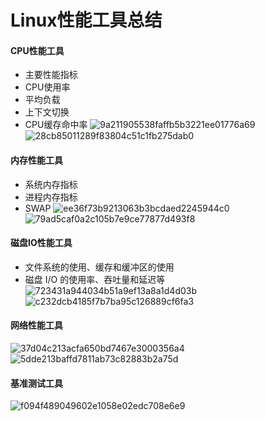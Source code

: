 # Linux性能工具总结

#### CPU性能工具
* 主要性能指标
* CPU使用率
* 平均负载
* 上下文切换
* CPU缓存命中率
![9a211905538faffb5b3221ee01776a69](media/15546825457183/9a211905538faffb5b3221ee01776a69.png)![28cb85011289f83804c51c1fb275dab0](media/15546825457183/28cb85011289f83804c51c1fb275dab0.png)

#### 内存性能工具
* 系统内存指标
* 进程内存指标
* SWAP
![ee36f73b9213063b3bcdaed2245944c0](media/15546825457183/ee36f73b9213063b3bcdaed2245944c0.png)
![79ad5caf0a2c105b7e9ce77877d493f8](media/15546825457183/79ad5caf0a2c105b7e9ce77877d493f8.png)

#### 磁盘IO性能工具
* 文件系统的使用、缓存和缓冲区的使用
* 磁盘 I/O 的使用率、吞吐量和延迟等
![723431a944034b51a9ef13a8a1d4d03b](media/15546825457183/723431a944034b51a9ef13a8a1d4d03b.png)
![c232dcb4185f7b7ba95c126889cf6fa3](media/15546825457183/c232dcb4185f7b7ba95c126889cf6fa3.png)

#### 网络性能工具
![37d04c213acfa650bd7467e3000356a4](media/15546825457183/37d04c213acfa650bd7467e3000356a4.png)
![5dde213baffd7811ab73c82883b2a75d](media/15546825457183/5dde213baffd7811ab73c82883b2a75d.png)

#### 基准测试工具
 ![f094f489049602e1058e02edc708e6e9](media/15546825457183/f094f489049602e1058e02edc708e6e9.png)

